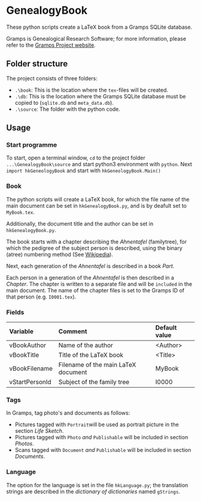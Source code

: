 # GenealogyBook
These python scripts create a LaTeX book from a Gramps SQLite database.

Gramps is Genealogical Research Software; for more information, please refer to the [Gramps Project website](https://gramps-project.org/).

## Folder structure
The project consists of three folders:

* `.\book`: This is the location where the `tex`-files will be created.
* `.\db`: This is the location where the Gramps SQLite database must be copied to (`sqlite.db` and `meta_data.db`).
* `.\source`: The folder with the python code.

## Usage
### Start programme
To start, open a terminal window, `cd` to the project folder `...\GenealogyBook\source` and start python3 environment with `python`.
Next `import hkGeneologyBook` and start with `hkGeneologyBook.Main()`

### Book
The python scripts will create a LaTeX book, for which the file name of the main document can be set in `hkGenealogyBook.py`, and is by deafult set to `MyBook.tex`.

Additionally, the document title and the author can be set in `hkGenealogyBook.py`.

The book starts with a chapter describing the *Ahnentafel* (familytree), for which the pedigree of the subject person is described, using the binary (atree) numbering method (See [Wikipedia](https://en.wikipedia.org/wiki/Genealogical_numbering_systems)).

Next, each generation of the *Ahnentafel* is described in a book *Part*.

Each person in a generation of the *Ahnentafel* is then described in a *Chapter*. The chapter is written to a separate file and will be `included` in the main document. The name of the chapter files is set to the Gramps ID of that person (e.g. `I0001.tex`).

### Fields
| Variable | Comment | Default value |
| :-- | :-- | :-- |
| vBookAuthor | Name of the author | \<Author\> |
| vBookTitle | Title of the LaTeX book | \<Title\> |
| vBookFilename | Filename of the main LaTeX document | MyBook |
| vStartPersonId | Subject of the family tree | I0000 |

### Tags
In Gramps, tag photo's and documents as follows:

* Pictures tagged with `Portrait`will be used as portrait picture in the section *Life Sketch*.
* Pictures tagged with `Photo` *and* `Publishable` will be included in section *Photos*.
* Scans tagged with `Document` *and* `Publishable`  will be included in section *Documents*.

### Language
The option for the language is set in the file `hkLanguage.py`; the translation strings are described in the *dictionary of dictionaries* named `gStrings`.
